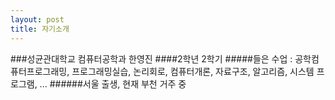 ```yaml
---
layout: post
title: 자기소개
---
```


###성균관대학교 컴퓨터공학과 한영진
####2학년 2학기
#####들은 수업 : 공학컴퓨터프로그래밍, 프로그래밍실습, 논리회로, 컴퓨터개론, 자료구조, 알고리즘, 시스템 프로그램, ...
######서울 출생, 현재 부천 거주 중

